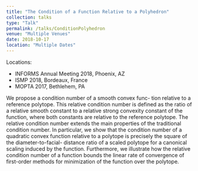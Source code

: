 ```yaml
---
title: "The Condition of a Function Relative to a Polyhedron"
collection: talks
type: "Talk"
permalink: /talks/ConditionPolyhedron
venue: "Multiple Venues"
date: 2018-10-17
location: "Multiple Dates"
---
```

Locations:
* INFORMS Annual Meeting 2018, Phoenix, AZ
* ISMP 2018, Bordeaux, France
* MOPTA 2017, Bethlehem, PA

We propose a condition number of a smooth convex func- tion relative to a reference polytope. This relative condition number is defined as the ratio of a relative smooth constant to a relative strong convexity constant of the function, where both constants are relative to the reference polytope. The relative condition number extends the main properties of the traditional condition number. In particular, we show that the condition number of a quadratic convex function relative to a polytope is precisely the square of the diameter-to-facial- distance ratio of a scaled polytope for a canonical scaling induced by the function. Furthermore, we illustrate how the relative condition number of a function bounds the linear rate of convergence of first-order methods for minimization of the function over the polytope.
